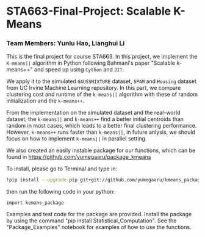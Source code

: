 # STA663-Final-Project: Scalable K-Means

### Team Members: Yunlu Hao, Lianghui Li

This is the final project for course STA663. In this project, we implement the `K-means||` algorithm in Python following Bahmani's paper "Scalable k-means++" and speed up using `Cython` and `JIT`. 

We apply it to the simulated `GAUSSMIXTURE` dataset, `SPAM` and `Housing` dataset from UC Irvine Machine Learning repository. In this part, we compare clustering cost and runtime of the `k-means||` algorithm with these of random initialization and the `k-means++`. 

From the implementation on the simulated dataset and the real-world dataset, the `k-means||` and `k-means++` find a better initial centroids than random in most cases, which leads to a better final clustering performance. However, `k-means++` runs faster than `k-means||`, in future anlysis, we should focus on how to implement `k-means||` in parallel setting.

We also created an easily instable package for our functions, which can be found in https://github.com/yumegaaru/package_kmeans

To install, please go to Terminal and type in:
```bash
!pip install --upgrade pip git+git://github.com/yumegaaru/kmeans_package.git
```

then run the following code in your python:

`import kemans_package`


Examples and test code for the package are provided. Install the package by using the command "pip install Statistical_Computation". See the "Package_Examples" notebook for examples of how to use the functions.
